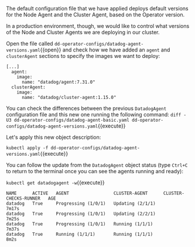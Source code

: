 The default configuration file that we have applied deploys default versions for the Node Agent and the Cluster Agent, based on the Operator version.

In a production environment, though, we would like to control what versions of the Node and Cluster Agents we are deploying in our cluster.

Open the file called `dd-operator-configs/datadog-agent-versions.yaml`{{open}} and check how we have added an `agent` and `clusterAgent` sections to specify the images we want to deploy:

```
[...]
  agent:
    image:
      name: "datadog/agent:7.31.0"
  clusterAgent:
    image:
      name: "datadog/cluster-agent:1.15.0"
```

You can check the differences between the previous `DatadogAgent` configuration file and this new one running the following command: `diff -U3 dd-operator-configs/datadog-agent-basic.yaml dd-operator-configs/datadog-agent-versions.yaml`{{execute}}

Let's apply this new object description:

`kubectl apply -f dd-operator-configs/datadog-agent-versions.yaml`{{execute}}

You can follow the update from the `DatadogAgent` object status (type `Ctrl+C` to return to the terminal once you can see the agents running and ready):

`kubectl get datadogagent -w`{{execute}}

```
NAME      ACTIVE   AGENT                 CLUSTER-AGENT      CLUSTER-CHECKS-RUNNER   AGE
datadog   True     Progressing (1/0/1)   Updating (2/1/1)                           7m17s
datadog   True     Progressing (1/0/1)   Updating (2/2/1)                           7m25s
datadog   True     Progressing (1/0/1)   Running (1/1/1)                            7m37s
datadog   True     Running (1/1/1)       Running (1/1/1)                            8m2s
```
